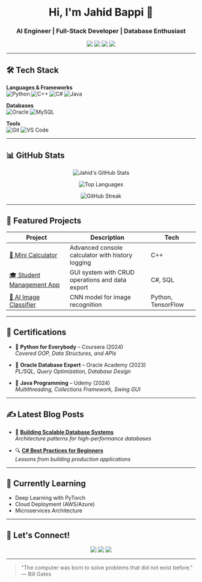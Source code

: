 <h1 align="center">Hi, I'm Jahid Bappi 👋</h1>
<h3 align="center">AI Engineer | Full-Stack Developer | Database Enthusiast</h3>

<p align="center">
  <a href="https://github.com/jahidbappi"><img src="https://img.shields.io/badge/GitHub-100000?style=for-the-badge&logo=github&logoColor=white" /></a>
  <a href="https://linkedin.com/in/jahidbappi"><img src="https://img.shields.io/badge/LinkedIn-0A66C2?style=for-the-badge&logo=linkedin&logoColor=white" /></a>
  <a href="mailto:jahidbappi@email.com"><img src="https://img.shields.io/badge/Email-D14836?style=for-the-badge&logo=gmail&logoColor=white" /></a>
  <a href="https://jahidbappi.medium.com"><img src="https://img.shields.io/badge/Blog-12100E?style=for-the-badge&logo=medium&logoColor=white" /></a>
</p>

---

## 🛠️ Tech Stack

**Languages & Frameworks**  
![Python](https://img.shields.io/badge/Python-3776AB?style=flat&logo=python&logoColor=white)
![C++](https://img.shields.io/badge/C++-00599C?style=flat&logo=c%2B%2B&logoColor=white)
![C#](https://img.shields.io/badge/C%23-239120?style=flat&logo=c-sharp&logoColor=white)
![Java](https://img.shields.io/badge/Java-007396?style=flat&logo=java&logoColor=white)

**Databases**  
![Oracle](https://img.shields.io/badge/Oracle-F80000?style=flat&logo=oracle&logoColor=white)
![MySQL](https://img.shields.io/badge/MySQL-4479A1?style=flat&logo=mysql&logoColor=white)

**Tools**  
![Git](https://img.shields.io/badge/Git-F05032?style=flat&logo=git&logoColor=white)
![VS Code](https://img.shields.io/badge/VS_Code-007ACC?style=flat&logo=visual-studio-code&logoColor=white)

---

## 📊 GitHub Stats

<div align="center">
  
  ![Jahid's GitHub Stats](https://github-readme-stats.vercel.app/api?username=jahidbappi&show_icons=true&theme=radical&hide_border=true)
  
  ![Top Languages](https://github-readme-stats.vercel.app/api/top-langs/?username=jahidbappi&layout=compact&theme=radical&hide_border=true)
  
  ![GitHub Streak](https://streak-stats.demolab.com/?user=jahidbappi&theme=radical&hide_border=true)
</div>

---

## 🚀 Featured Projects

| Project | Description | Tech |
|---------|-------------|------|
| [🧮 Mini Calculator](https://github.com/jahidbappi/mini-calculator) | Advanced console calculator with history logging | C++ |
| [🎓 Student Management App](https://github.com/jahidbappi/student-management-app) | GUI system with CRUD operations and data export | C#, SQL |
| [🤖 AI Image Classifier](https://github.com/jahidbappi/ai-image-classifier) | CNN model for image recognition | Python, TensorFlow |

---

## 📜 Certifications

- 🥇 **Python for Everybody** – Coursera (2024)  
  *Covered OOP, Data Structures, and APIs*
  
- 🥈 **Oracle Database Expert** – Oracle Academy (2023)  
  *PL/SQL, Query Optimization, Database Design*
  
- 🥉 **Java Programming** – Udemy (2024)  
  *Multithreading, Collections Framework, Swing GUI*

---

## ✍️ Latest Blog Posts

- 📝 **[Building Scalable Database Systems](https://medium.com/@jahidbappi/database-design-patterns)**  
  *Architecture patterns for high-performance databases*

- 🔍 **[C# Best Practices for Beginners](https://medium.com/@jahidbappi/csharp-tips)**  
  *Lessons from building production applications*

---

## 🎯 Currently Learning

- Deep Learning with PyTorch
- Cloud Deployment (AWS/Azure)
- Microservices Architecture

---

## 💬 Let's Connect!

<p align="center">
  <a href="https://linkedin.com/in/jahidbappi"><img src="https://img.shields.io/badge/LinkedIn-0A66C2?style=for-the-badge&logo=linkedin&logoColor=white" /></a>
  <a href="mailto:jahidbappi@email.com"><img src="https://img.shields.io/badge/Email-D14836?style=for-the-badge&logo=gmail&logoColor=white" /></a>
  <a href="https://twitter.com/jahidbappi"><img src="https://img.shields.io/badge/Twitter-1DA1F2?style=for-the-badge&logo=twitter&logoColor=white" /></a>
</p>

---

> "The computer was born to solve problems that did not exist before." — Bill Gates
